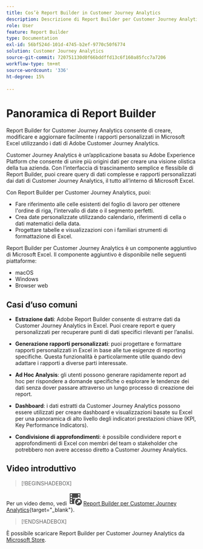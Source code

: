 ```yaml
---
title: Cos’è Report Builder in Customer Journey Analytics
description: Descrizione di Report Builder per Customer Journey Analytics
role: User
feature: Report Builder
type: Documentation
exl-id: 56bf524d-101d-4745-b2ef-9770c50f6774
solution: Customer Journey Analytics
source-git-commit: 720751130d0f66bddffd13c6f160a85fcc7a7206
workflow-type: tm+mt
source-wordcount: '336'
ht-degree: 15%

---
```


# Panoramica di Report Builder

Report Builder for Customer Journey Analytics consente di creare, modificare e aggiornare facilmente i rapporti personalizzati in Microsoft Excel utilizzando i dati di Adobe Customer Journey Analytics.

Customer Journey Analytics è un’applicazione basata su Adobe Experience Platform che consente di unire più origini dati per creare una visione olistica della tua azienda. Con l’interfaccia di trascinamento semplice e flessibile di Report Builder, puoi creare query di dati complesse e rapporti personalizzati dai dati di Customer Journey Analytics, il tutto all’interno di Microsoft Excel.

Con Report Builder per Customer Journey Analytics, puoi:

- Fare riferimento alle celle esistenti del foglio di lavoro per ottenere l&#39;ordine di riga, l&#39;intervallo di date o il segmento perfetti.
- Crea date personalizzate utilizzando calendario, riferimenti di cella o dati matematici della data.
- Progettare tabelle e visualizzazioni con i familiari strumenti di formattazione di Excel.

Report Builder per Customer Journey Analytics è un componente aggiuntivo di Microsoft Excel. Il componente aggiuntivo è disponibile nelle seguenti piattaforme:

- macOS
- Windows
- Browser web

## Casi d’uso comuni

- **Estrazione dati**: Adobe Report Builder consente di estrarre dati da Customer Journey Analytics in Excel. Puoi creare report e query personalizzati per recuperare punti di dati specifici rilevanti per l’analisi.

- **Generazione rapporti personalizzati**: puoi progettare e formattare rapporti personalizzati in Excel in base alle tue esigenze di reporting specifiche. Questa funzionalità è particolarmente utile quando devi adattare i rapporti a diverse parti interessate.

- **Ad Hoc Analysis**: gli utenti possono generare rapidamente report ad hoc per rispondere a domande specifiche o esplorare le tendenze dei dati senza dover passare attraverso un lungo processo di creazione dei report.

- **Dashboard**: i dati estratti da Customer Journey Analytics possono essere utilizzati per creare dashboard e visualizzazioni basate su Excel per una panoramica di alto livello degli indicatori prestazioni chiave (KPI, Key Performance Indicators).

- **Condivisione di approfondimenti**: è possibile condividere report e approfondimenti di Excel con membri del team o stakeholder che potrebbero non avere accesso diretto a Customer Journey Analytics.


## Video introduttivo

>[!BEGINSHADEBOX]

Per un video demo, vedi ![VideoCheckedOut](/help/assets/icons/VideoCheckedOut.svg) [Report Builder per Customer Journey Analytics](https://video.tv.adobe.com/v/3452588?captions=ita&quality=12&learn=on){target="_blank"}.

>[!ENDSHADEBOX]

È possibile scaricare Report Builder per Customer Journey Analytics da [Microsoft Store](https://appsource.microsoft.com/it-it/product/Office365/WA200003101).
